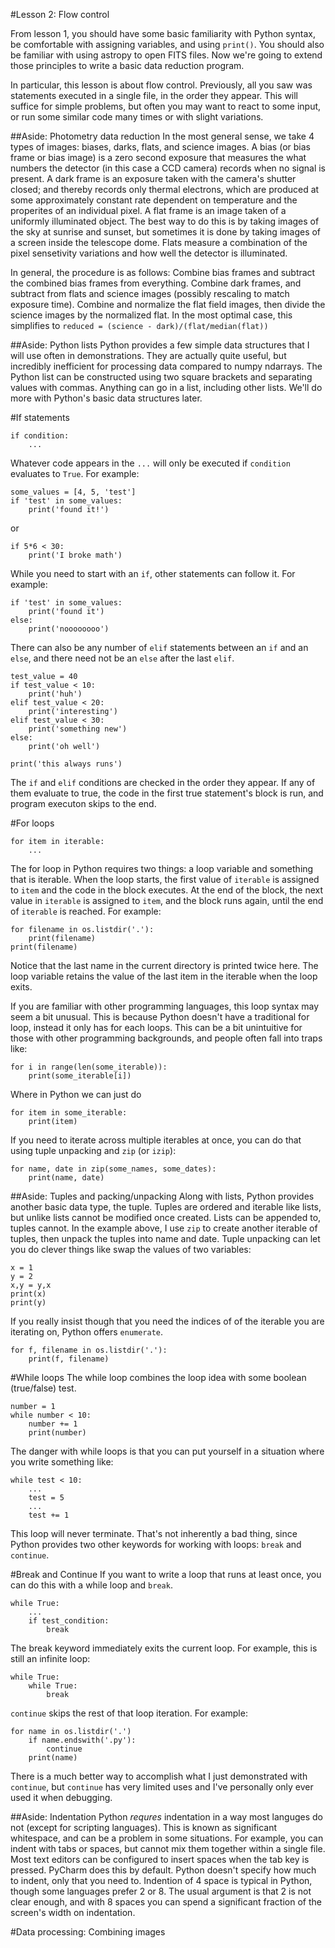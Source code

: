 #Lesson 2: Flow control

From lesson 1, you should have some basic familiarity with Python syntax, be comfortable with assigning variables, and using `print()`. You should also be familiar with using astropy to open FITS files. Now we're going to extend those principles to write a basic data reduction program.

In particular, this lesson is about flow control. Previously, all you saw was statements executed in a single file, in the order they appear. This will suffice for simple problems, but often you may want to react to some input, or run some similar code many times or with slight variations.

##Aside: Photometry data reduction
In the most general sense, we take 4 types of images: biases, darks, flats, and science images. A bias (or bias frame or bias image) is a zero second exposure that measures the what numbers the detector (in this case a CCD camera) records when no signal is present. A dark frame is an exposure taken with the camera's shutter closed; and thereby records only thermal electrons, which are produced at some approximately constant rate dependent on temperature and the properites of an individual pixel. A flat frame is an image taken of a uniformly illuminated object. The best way to do this is by taking images of the sky at sunrise and sunset, but sometimes it is done by taking images of a screen inside the telescope dome. Flats measure a combination of the pixel sensetivity variations and how well the detector is illuminated.

In general, the procedure is as follows: Combine bias frames and subtract the combined bias frames from everything. Combine dark frames, and subtract from flats and science images (possibly rescaling to match exposure time). Combine and normalize the flat field images, then divide the science images by the normalized flat. In the most optimal case, this simplifies to `reduced = (science - dark)/(flat/median(flat))`

##Aside: Python lists
Python provides a few simple data structures that I will use often in demonstrations. They are actually quite useful, but incredibly inefficient for processing data compared to numpy ndarrays. The Python list can be constructed using two square brackets and separating values with commas. Anything can go in a list, including other lists. We'll do more with Python's basic data structures later.

#If statements
```
if condition:
    ...
```
Whatever code appears in the `...` will only be executed if `condition` evaluates to `True`. For example:
```
some_values = [4, 5, 'test']
if 'test' in some_values:
    print('found it!')
```
or
```
if 5*6 < 30:
    print('I broke math')
```
While you need to start with an `if`, other statements can follow it. For example:
```
if 'test' in some_values:
    print('found it')
else:
    print('noooooooo')
```
There can also be any number of `elif` statements between an `if` and an `else`, and there need not be an `else` after the last `elif`.

```
test_value = 40
if test_value < 10:
    print('huh')
elif test_value < 20:
    print('interesting')
elif test_value < 30:
    print('something new')
else:
    print('oh well')

print('this always runs')
```
The `if` and `elif` conditions are checked in the order they appear. If any of them evaluate to true, the code in the first true statement's block is run, and program executon skips to the end.

#For loops
```
for item in iterable:
    ...
```
The for loop in Python requires two things: a loop variable and something that is iterable. When the loop starts, the first value of `iterable` is assigned to `item` and the code in the block executes. At the end of the block, the next value in `iterable` is assigned to `item`, and the block runs again, until the end of `iterable` is reached. For example:
```
for filename in os.listdir('.'):
    print(filename)
print(filename)
```
Notice that the last name in the current directory is printed twice here. The loop variable retains the value of the last item in the iterable when the loop exits.

If you are familiar with other programming languages, this loop syntax may seem a bit unusual. This is because Python doesn't have a traditional for loop, instead it only has for each loops. This can be a bit unintuitive for those with other programming backgrounds, and people often fall into traps like:
```
for i in range(len(some_iterable)):
    print(some_iterable[i])
```
Where in Python we can just do
```
for item in some_iterable:
    print(item)
```
If you need to iterate across multiple iterables at once, you can do that using tuple unpacking and `zip` (or `izip`):
```
for name, date in zip(some_names, some_dates):
    print(name, date)
```

##Aside: Tuples and packing/unpacking
Along with lists, Python provides another basic data type, the tuple. Tuples are ordered and iterable like lists, but unlike lists cannot be modified once created. Lists can be appended to, tuples cannot. In the example above, I use `zip` to create another iterable of tuples, then unpack the tuples into name and date. Tuple unpacking can let you do clever things like swap the values of two variables:
```
x = 1
y = 2
x,y = y,x
print(x)
print(y)
```

If you really insist though that you need the indices of of the iterable you are iterating on, Python offers `enumerate`.
```
for f, filename in os.listdir('.'):
    print(f, filename)
```

#While loops
The while loop combines the loop idea with some boolean (true/false) test.

```
number = 1
while number < 10:
    number += 1
    print(number)
```

The danger with while loops is that you can put yourself in a situation where you write something like:
```
while test < 10:
    ...
    test = 5
    ...
    test += 1
```
This loop will never terminate. That's not inherently a bad thing, since Python provides two other keywords for working with loops: `break` and `continue`.

#Break and Continue
If you want to write a loop that runs at least once, you can do this with a while loop and `break`.
```
while True:
    ...
    if test_condition:
        break
```
The break keyword immediately exits the current loop. For example, this is still an infinite loop:
```
while True:
    while True:
        break
```
`continue` skips the rest of that loop iteration. For example:
```
for name in os.listdir('.')
    if name.endswith('.py'):
        continue
    print(name)
```
There is a much better way to accomplish what I just demonstrated with `continue`, but `continue` has very limited uses and I've personally only ever used it when debugging.

##Aside: Indentation
Python _requres_ indentation in a way most languges do not (except for scripting languages). This is known as significant whitespace, and can be a problem in some situations. For example, you can indent with tabs or spaces, but cannot mix them together within a single file. Most text editors can be configured to insert spaces when the tab key is pressed. PyCharm does this by default. Python doesn't specify how much to indent, only that you need to. Indention of 4 space is typical in Python, though some languages prefer 2 or 8. The usual argument is that 2 is not clear enough, and with 8 spaces you can spend a significant fraction of the screen's width on indentation.

#Data processing: Combining images

